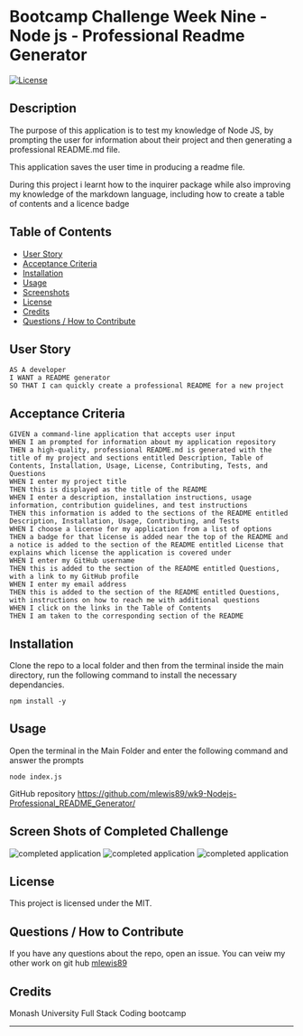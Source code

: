

# Bootcamp Challenge Week Nine - Node js - Professional Readme Generator
[![License](https://img.shields.io/badge/License-MIT-blue.svg)](https://opensource.org/licenses/MIT)


## Description

The purpose of this application is to test my knowledge of Node JS, by prompting the user for information about their project and then generating a professional README.md file.

This application saves the user time in producing a readme file.

During this project i learnt how to the inquirer package while also improving my knowledge of the markdown language, including how to create a table of contents and a licence badge

## Table of Contents
    
- [User Story](<#User Story>)
- [Acceptance Criteria](<#Acceptance Criteria>)
- [Installation](#installation)
- [Usage](#usage)
- [Screenshots](<#Screen Shots of Completed Challenge>)
- [License](#license)
- [Credits](#credits)
- [Questions / How to Contribute](<#Questions / How to Contribute>)

## User Story

```
AS A developer
I WANT a README generator
SO THAT I can quickly create a professional README for a new project
```

## Acceptance Criteria

```
GIVEN a command-line application that accepts user input
WHEN I am prompted for information about my application repository
THEN a high-quality, professional README.md is generated with the title of my project and sections entitled Description, Table of Contents, Installation, Usage, License, Contributing, Tests, and Questions
WHEN I enter my project title
THEN this is displayed as the title of the README
WHEN I enter a description, installation instructions, usage information, contribution guidelines, and test instructions
THEN this information is added to the sections of the README entitled Description, Installation, Usage, Contributing, and Tests
WHEN I choose a license for my application from a list of options
THEN a badge for that license is added near the top of the README and a notice is added to the section of the README entitled License that explains which license the application is covered under
WHEN I enter my GitHub username
THEN this is added to the section of the README entitled Questions, with a link to my GitHub profile
WHEN I enter my email address
THEN this is added to the section of the README entitled Questions, with instructions on how to reach me with additional questions
WHEN I click on the links in the Table of Contents
THEN I am taken to the corresponding section of the README
```


## Installation

Clone the repo to a local folder and then from the terminal inside the main directory, run the following command to install the necessary dependancies.
       
    npm install -y

## Usage
    
Open the terminal in the Main Folder and enter the following command and answer the prompts

    node index.js

GitHub repository
https://github.com/mlewis89/wk9-Nodejs-Professional_README_Generator/

## Screen Shots of Completed Challenge

![completed application](./Assets/screenshots/Screenshot%202024-01-17%20111203.png)
![completed application](./Assets/screenshots/Screenshot%202024-01-17%20111317.png)
![completed application](./Assets/screenshots/Screenshot%202024-01-17%20111414.png)

## License
This project is licensed under the MIT.
    
## Questions / How to Contribute
    
If you have any questions about the repo, open an issue. You can veiw my other work on git hub [mlewis89](https://github.com/mlewis89/)

## Credits

Monash University Full Stack Coding bootcamp


---

